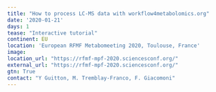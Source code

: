 ```yaml
---
title: "How to process LC-MS data with workflow4metabolomics.org" 
date: '2020-01-21'
days: 1
tease: "Interactive tutorial"
continent: EU
location: 'European RFMF Metabomeeting 2020, Toulouse, France'
image: 
location_url: "https://rfmf-mpf-2020.sciencesconf.org/"
external_url: "https://rfmf-mpf-2020.sciencesconf.org/"
gtn: True
contact: "Y Guitton, M. Tremblay-Franco, F. Giacomoni"
---
```

